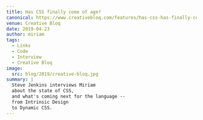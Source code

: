 ```yaml
---
title: Has CSS finally come of age?
canonical: https://www.creativebloq.com/features/has-css-has-finally-come-of-age
venue: Creative Bloq
date: 2019-04-23
author: miriam
tags:
  - Links
  - Code
  - Interview
  - Creative Bloq
image:
  src: blog/2019/creative-bloq.jpg
summary: |
  Steve Jenkins interviews Miriam
  about the state of CSS,
  and what's coming next for the language --
  from Intrinsic Design
  to Dynamic CSS.
---
```

